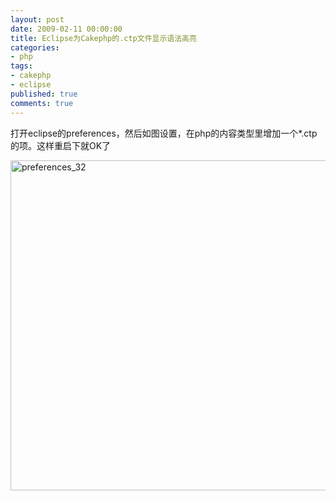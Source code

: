 ```yaml
---
layout: post
date: 2009-02-11 00:00:00
title: Eclipse为Cakephp的.ctp文件显示语法高亮
categories:
- php
tags:
- cakephp
- eclipse
published: true
comments: true
---
```

<p>打开eclipse的preferences，然后如图设置，在php的内容类型里增加一个*.ctp的项。这样重启下就OK了</p>

<p><img class="alignnone size-full wp-image-341" title="preferences_32" src="{{site.url}}/media/2009/02/preferences_32.png" alt="preferences_32" width="580" height="528" /></p>
